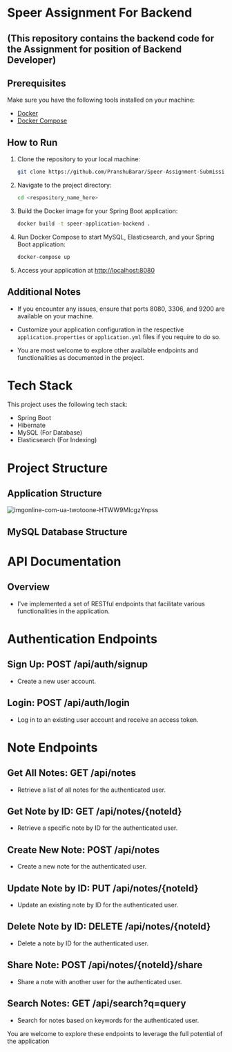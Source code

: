 # Speer Assignment For Backend 
## (This repository contains the backend code for the Assignment for position of Backend Developer)

## Prerequisites

Make sure you have the following tools installed on your machine:

- [Docker](https://docs.docker.com/get-docker/)
- [Docker Compose](https://docs.docker.com/compose/install/)

## How to Run

1. Clone the repository to your local machine:

    ```bash
    git clone https://github.com/PranshuBarar/Speer-Assignment-Submission.git
    ```

2. Navigate to the project directory:

    ```bash
    cd <respository_name_here>
    ```

3. Build the Docker image for your Spring Boot application:

    ```bash
    docker build -t speer-application-backend .
    ```

4. Run Docker Compose to start MySQL, Elasticsearch, and your Spring Boot application:

    ```bash
    docker-compose up
    ```

5. Access your application at [http://localhost:8080](http://localhost:8080)

## Additional Notes

- If you encounter any issues, ensure that ports 8080, 3306, and 9200 are available on your machine.

- Customize your application configuration in the respective `application.properties` or `application.yml` files if you require to do so.

- You are most welcome to explore other available endpoints and functionalities as documented in the project.


# Tech Stack
This project uses the following tech stack:
* Spring Boot
* Hibernate
* MySQL (For Database)
* Elasticsearch (For Indexing)

# Project Structure

## Application Structure
![imgonline-com-ua-twotoone-HTWW9MlcgzYnpss](https://github.com/PranshuBarar/Speer-Assignment-Submission/assets/117909106/23a64320-22ca-46b8-a94a-7ab865fe5117)

## MySQL Database Structure


# API Documentation
## Overview
* I've implemented a set of RESTful endpoints that facilitate various functionalities in the application.

# Authentication Endpoints

## Sign Up: POST /api/auth/signup
* Create a new user account.

## Login: POST /api/auth/login
* Log in to an existing user account and receive an access token.

# Note Endpoints

## Get All Notes: GET /api/notes
* Retrieve a list of all notes for the authenticated user.

## Get Note by ID: GET /api/notes/{noteId}
* Retrieve a specific note by ID for the authenticated user.

## Create New Note: POST /api/notes
* Create a new note for the authenticated user.

## Update Note by ID: PUT /api/notes/{noteId}
* Update an existing note by ID for the authenticated user.

##  Delete Note by ID: DELETE /api/notes/{noteId}
* Delete a note by ID for the authenticated user.

## Share Note: POST /api/notes/{noteId}/share
* Share a note with another user for the authenticated user.

## Search Notes: GET /api/search?q=query
* Search for notes based on keywords for the authenticated user.


You are welcome to explore these endpoints to leverage the full potential of the application






